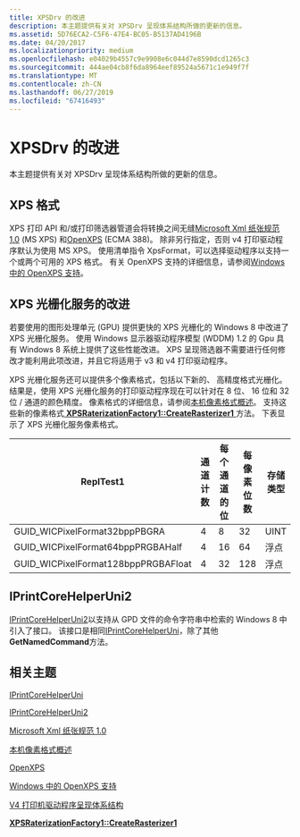 ```yaml
---
title: XPSDrv 的改进
description: 本主题提供有关对 XPSDrv 呈现体系结构所做的更新的信息。
ms.assetid: 5D76ECA2-C5F6-47E4-BC05-B5137AD4196B
ms.date: 04/20/2017
ms.localizationpriority: medium
ms.openlocfilehash: e04029b4557c9e9908e6c044d7e8590dcd1265c3
ms.sourcegitcommit: 444ae04cb8f6da8964eef89524a5671c1e949f7f
ms.translationtype: MT
ms.contentlocale: zh-CN
ms.lasthandoff: 06/27/2019
ms.locfileid: "67416493"
---
```

# <a name="improvements-in-xpsdrv"></a>XPSDrv 的改进

本主题提供有关对 XPSDrv 呈现体系结构所做的更新的信息。

## <a name="xps-format"></a>XPS 格式

XPS 打印 API 和/或打印筛选器管道会将转换之间无缝[Microsoft Xml 纸张规范 1.0](https://docs.microsoft.com/en-us/previous-versions/windows/hardware/design/dn614032(v=vs.85)) (MS XPS) 和[OpenXPS](http://www.ecma-international.org/publications/standards/Ecma-388.htm) (ECMA 388)。 除非另行指定，否则 v4 打印驱动程序默认为使用 MS XPS。 使用清单指令 XpsFormat，可以选择驱动程序以支持一个或两个可用的 XPS 格式。 有关 OpenXPS 支持的详细信息，请参阅[Windows 中的 OpenXPS 支持](https://docs.microsoft.com/windows-hardware/drivers/print/driver-support-for-openxps)。

## <a name="xps-rasterization-service-improvements"></a>XPS 光栅化服务的改进

若要使用的图形处理单元 (GPU) 提供更快的 XPS 光栅化的 Windows 8 中改进了 XPS 光栅化服务。 使用 Windows 显示器驱动程序模型 (WDDM) 1.2 的 Gpu 具有 Windows 8 系统上提供了这些性能改进。 XPS 呈现筛选器不需要进行任何修改才能利用此项改进，并且它将适用于 v3 和 v4 打印驱动程序。

XPS 光栅化服务还可以提供多个像素格式，包括以下新的、 高精度格式光栅化。 结果是，使用 XPS 光栅化服务的打印驱动程序现在可以针对在 8 位、 16 位和 32 位 / 通道的颜色精度。 像素格式的详细信息，请参阅[本机像素格式概述](https://docs.microsoft.com/windows/desktop/wic/-wic-codec-native-pixel-formats)。 支持这些新的像素格式[ **XPSRaterizationFactory1::CreateRasterizer1** ](https://docs.microsoft.com/previous-versions/windows/hardware/drivers/hh802468(v=vs.85))方法。 下表显示了 XPS 光栅化服务像素格式。

| ReplTest1                                | 通道计数 | 每个通道的位 | 每像素位数 | 存储类型 |
|--------------------------------------|---------------|------------------|----------------|--------------|
| GUID\_WICPixelFormat32bppPBGRA       | 4             | 8                | 32             | UINT         |
| GUID\_WICPixelFormat64bppPRGBAHalf   | 4             | 16               | 64             | 浮点        |
| GUID\_WICPixelFormat128bppPRGBAFloat | 4             | 32               | 128            | 浮点        |

## <a name="iprintcorehelperuni2"></a>IPrintCoreHelperUni2

[IPrintCoreHelperUni2](https://docs.microsoft.com/windows-hardware/drivers/ddi/content/prcomoem/nn-prcomoem-iprintcorehelperuni2)以支持从 GPD 文件的命令字符串中检索的 Windows 8 中引入了接口。 该接口是相同[IPrintCoreHelperUni](https://docs.microsoft.com/windows-hardware/drivers/ddi/content/prcomoem/nn-prcomoem-iprintcorehelperuni)，除了其他**GetNamedCommand**方法。

## <a name="related-topics"></a>相关主题

[IPrintCoreHelperUni](https://docs.microsoft.com/windows-hardware/drivers/ddi/content/prcomoem/nn-prcomoem-iprintcorehelperuni)  

[IPrintCoreHelperUni2](https://docs.microsoft.com/windows-hardware/drivers/ddi/content/prcomoem/nn-prcomoem-iprintcorehelperuni2)  

[Microsoft Xml 纸张规范 1.0](https://docs.microsoft.com/en-us/previous-versions/windows/hardware/design/dn614032(v=vs.85))  

[本机像素格式概述](https://docs.microsoft.com/windows/desktop/wic/-wic-codec-native-pixel-formats)  

[OpenXPS](http://www.ecma-international.org/publications/standards/Ecma-388.htm)  

[Windows 中的 OpenXPS 支持](https://docs.microsoft.com/windows-hardware/drivers/print/driver-support-for-openxps)  

[V4 打印机驱动程序呈现体系结构](https://docs.microsoft.com/windows-hardware/drivers/print/v4-driver-rendering-architecture)  

[**XPSRaterizationFactory1::CreateRasterizer1**](https://docs.microsoft.com/previous-versions/windows/hardware/drivers/hh802468(v=vs.85))  
